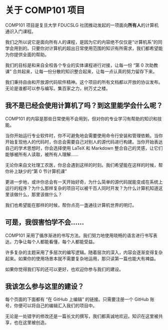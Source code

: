 # 关于 COMP101 项目
COMP101 项目是复旦大学 FDUCSLG 社团推动发起的一项面向**所有人**的计算机通识入门课程。

我们之所以说它是面向所有人的课程，是因为它的内容绝不仅仅是“计算机系”的同学会用到的。只要你对计算机的超出日常使用范围的知识有所需求，我们都希望能为你提供全面的帮助。

我们的目标是和来自全校各个专业的实体课程进行对接，让每一份 “第 0 次助教课” 合并起来，让每一份分散的知识整合起来，让每一点认真的努力留存下来。

我们秉持自由和开放源代码软件精神。这个项目的所有文档都以开放的协议发布。无论是谁都可以参与编写。集百家之力，树万丈之楼。

## 我不是已经会使用计算机了吗？到这里能学会什么呢？
COMP101 的内容是那些日常使用不会用到，但对你的专业学习有帮助的知识和技能。

当你开始运行专业软件时，你不可避免地会需要使用命令行安装和管理依赖。当你开始复现他人的代码时，你总会需要自己对别人的源代码进行构建。当你开始表达自己的学术思想时，你会选择使用 LaTeX 和 Markdown 整合自己的灵感，让它们能够被所有人读取，被所有人理解……

无论你来自文社理工农医，你总会遇到这样的时刻。我们希望能在这样的时候，帮你补上缺少的“第 0 节计算机课”

更进一步地，或许你总会有一天开始好奇，为什么简单的源代码就能变成在系统上运行的程序？为什么那样复杂的项目可以被千百人同时开发？为什么计算机知道这里该做什么，那里该做什么？

我们也希望能在那样的时候，帮你点亮一盏通往计算机世界的明灯。

## 可是，我很害怕学不会……
COMP101 采用了循序渐进的书写方法。我们努力地使用晓畅的语言进行书写表达，力争让每个人都能看懂，每个人都能受益。

许多复杂的主题采用了多层次的编写逻辑。随着层次的深入，内容会逐渐变得复杂起来。如果你的使用场景本就不需要复杂地运用，那只读第一篇也能大有裨益。

如果你觉得我们写的还可以更好，也欢迎你参与我们的建设。

## 我该怎么参与这里的建设？
每个页面的下面都有 “在 GitHub 上编辑” 的链接。只需要注册一个 GitHub 账号，你便可以将自己的编辑汇入我们的项目中。

无论是一处错字的修改还是一篇长文的撰写，我们都真诚地欢迎。知识在这里被共享，也在这里被创造。

<!-- 插入 contributing.md 的链接 -->